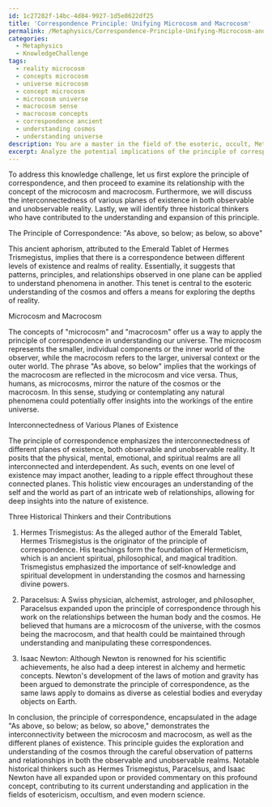 ```yaml
---
id: 1c27282f-14bc-4d84-9927-1d5e8622df25
title: 'Correspondence Principle: Unifying Microcosm and Macrocosm'
permalink: /Metaphysics/Correspondence-Principle-Unifying-Microcosm-and-Macrocosm/
categories:
  - Metaphysics
  - KnowledgeChallenge
tags:
  - reality microcosm
  - concepts microcosm
  - universe microcosm
  - concept microcosm
  - microcosm universe
  - macrocosm sense
  - macrocosm concepts
  - correspondence ancient
  - understanding cosmos
  - understanding universe
description: You are a master in the field of the esoteric, occult, Metaphysics and Education. You are a writer of tests, challenges, textbooks and deep knowledge on Metaphysics for initiates and students to gain deep insights and understanding from. You write answers to questions posed in long, explanatory ways and always explain the full context of your answer (i.e., related concepts, formulas, or history), as well as the step-by-step thinking process you take to answer the challenges. Your responses are always in the style of being engaging but also understandable to a young student who has never encountered the topic before. Summarize the key themes, ideas, and conclusions at the end.
excerpt: Analyze the potential implications of the principle of correspondence, "As above, so below; as below, so above," in relation to the concept of the microcosm and macrocosm, discussing how this principle reflects the interconnectedness of the various planes of existence in both observable and unobservable reality. Additionally, identify at least three noteworthy historical thinkers who have expanded upon or commented on this principle.
---
```

To address this knowledge challenge, let us first explore the principle of correspondence, and then proceed to examine its relationship with the concept of the microcosm and macrocosm. Furthermore, we will discuss the interconnectedness of various planes of existence in both observable and unobservable reality. Lastly, we will identify three historical thinkers who have contributed to the understanding and expansion of this principle.

The Principle of Correspondence: "As above, so below; as below, so above"

This ancient aphorism, attributed to the Emerald Tablet of Hermes Trismegistus, implies that there is a correspondence between different levels of existence and realms of reality. Essentially, it suggests that patterns, principles, and relationships observed in one plane can be applied to understand phenomena in another. This tenet is central to the esoteric understanding of the cosmos and offers a means for exploring the depths of reality.

Microcosm and Macrocosm

The concepts of "microcosm" and "macrocosm" offer us a way to apply the principle of correspondence in understanding our universe. The microcosm represents the smaller, individual components or the inner world of the observer, while the macrocosm refers to the larger, universal context or the outer world. The phrase "As above, so below" implies that the workings of the macrocosm are reflected in the microcosm and vice versa. Thus, humans, as microcosms, mirror the nature of the cosmos or the macrocosm. In this sense, studying or contemplating any natural phenomena could potentially offer insights into the workings of the entire universe.

Interconnectedness of Various Planes of Existence

The principle of correspondence emphasizes the interconnectedness of different planes of existence, both observable and unobservable reality. It posits that the physical, mental, emotional, and spiritual realms are all interconnected and interdependent. As such, events on one level of existence may impact another, leading to a ripple effect throughout these connected planes. This holistic view encourages an understanding of the self and the world as part of an intricate web of relationships, allowing for deep insights into the nature of existence.

Three Historical Thinkers and their Contributions

1. Hermes Trismegistus: As the alleged author of the Emerald Tablet, Hermes Trismegistus is the originator of the principle of correspondence. His teachings form the foundation of Hermeticism, which is an ancient spiritual, philosophical, and magical tradition. Trismegistus emphasized the importance of self-knowledge and spiritual development in understanding the cosmos and harnessing divine powers.

2. Paracelsus: A Swiss physician, alchemist, astrologer, and philosopher, Paracelsus expanded upon the principle of correspondence through his work on the relationships between the human body and the cosmos. He believed that humans are a microcosm of the universe, with the cosmos being the macrocosm, and that health could be maintained through understanding and manipulating these correspondences.

3. Isaac Newton: Although Newton is renowned for his scientific achievements, he also had a deep interest in alchemy and hermetic concepts. Newton's development of the laws of motion and gravity has been argued to demonstrate the principle of correspondence, as the same laws apply to domains as diverse as celestial bodies and everyday objects on Earth.

In conclusion, the principle of correspondence, encapsulated in the adage "As above, so below; as below, so above," demonstrates the interconnectivity between the microcosm and macrocosm, as well as the different planes of existence. This principle guides the exploration and understanding of the cosmos through the careful observation of patterns and relationships in both the observable and unobservable realms. Notable historical thinkers such as Hermes Trismegistus, Paracelsus, and Isaac Newton have all expanded upon or provided commentary on this profound concept, contributing to its current understanding and application in the fields of esotericism, occultism, and even modern science.
